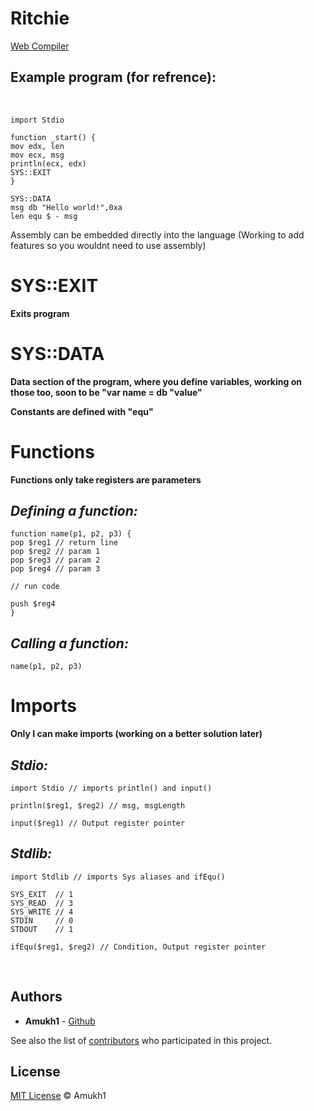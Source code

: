 # Ritchie

[Web Compiler](https://www.jdoodle.com/compile-assembler-nasm-online/)

## Example program (for refrence):
<br>

```
import Stdio

function _start() {
mov	edx, len  
mov	ecx, msg
println(ecx, edx)
SYS::EXIT
}

SYS::DATA
msg db "Hello world!",0xa
len	equ	$ - msg

```
Assembly can be embedded directly into the language (Working to add features so you wouldnt need to use assembly)
<br>

# SYS::EXIT
**Exits program**

# SYS::DATA
**Data section of the program, where you define variables, working on those too, soon to be "var name = db "value"**

**Constants are defined with "equ"**

# Functions
**Functions only take registers are parameters**

## *Defining a function:*
```
function name(p1, p2, p3) {
pop $reg1 // return line
pop $reg2 // param 1
pop $reg3 // param 2
pop $reg4 // param 3

// run code

push $reg4
}
```

## *Calling a function:*
```
name(p1, p2, p3)
```

# Imports
**Only I can make imports (working on a better solution later)**

## *Stdio:*
```
import Stdio // imports println() and input()

println($reg1, $reg2) // msg, msgLength

input($reg1) // Output register pointer
```

## *Stdlib:*
```
import Stdlib // imports Sys aliases and ifEqu()

SYS_EXIT  // 1
SYS_READ  // 3
SYS_WRITE // 4
STDIN     // 0
STDOUT    // 1

ifEqu($reg1, $reg2) // Condition, Output register pointer
```

<br>

## Authors

* **Amukh1** - [Github](https://github.com/amukh1)

See also the list of [contributors](https://github.com/amukh1/Ritchie/contributors) who participated in this project.

## License

[MIT License](https://andreasonny.mit-license.org/2022) © Amukh1